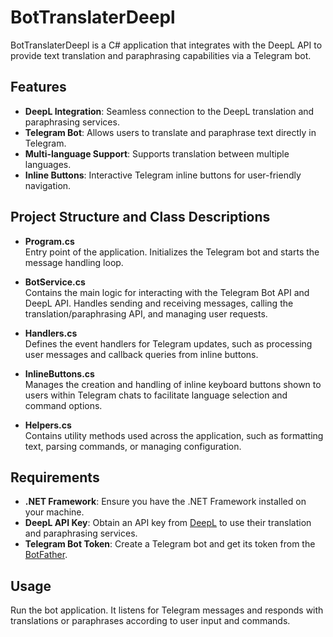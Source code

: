 # BotTranslaterDeepl

BotTranslaterDeepl is a C# application that integrates with the DeepL API to provide text translation and paraphrasing capabilities via a Telegram bot.

## Features

- **DeepL Integration**: Seamless connection to the DeepL translation and paraphrasing services.
- **Telegram Bot**: Allows users to translate and paraphrase text directly in Telegram.
- **Multi-language Support**: Supports translation between multiple languages.
- **Inline Buttons**: Interactive Telegram inline buttons for user-friendly navigation.

## Project Structure and Class Descriptions

- **Program.cs**  
  Entry point of the application. Initializes the Telegram bot and starts the message handling loop.

- **BotService.cs**  
  Contains the main logic for interacting with the Telegram Bot API and DeepL API. Handles sending and receiving messages, calling the translation/paraphrasing API, and managing user requests.

- **Handlers.cs**  
  Defines the event handlers for Telegram updates, such as processing user messages and callback queries from inline buttons.

- **InlineButtons.cs**  
  Manages the creation and handling of inline keyboard buttons shown to users within Telegram chats to facilitate language selection and command options.

- **Helpers.cs**  
  Contains utility methods used across the application, such as formatting text, parsing commands, or managing configuration.

## Requirements

- **.NET Framework**: Ensure you have the .NET Framework installed on your machine.
- **DeepL API Key**: Obtain an API key from [DeepL](https://www.deepl.com/pro) to use their translation and paraphrasing services.
- **Telegram Bot Token**: Create a Telegram bot and get its token from the [BotFather](https://t.me/BotFather).

## Usage

Run the bot application. It listens for Telegram messages and responds with translations or paraphrases according to user input and commands.
